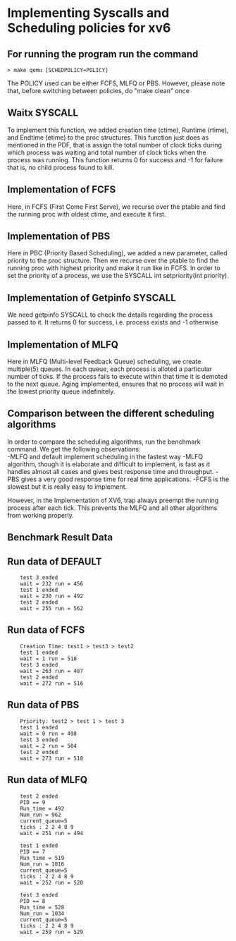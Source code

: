 # Implementing Syscalls and Scheduling policies for xv6



## For running the program run the command 

    > make qemu [SCHEDPOLICY=POLICY]  

The POLICY used can be either FCFS, MLFQ or PBS. However, please note that, before switching between policies, do "make clean" once

## Waitx SYSCALL

To implement this function, we added creation time (ctime), Runtime (rtime), and Endtime (etime) to the proc structures. This function just does as mentioned in the PDF, that is assign the total number of clock ticks during which process was waiting and total number of clock ticks when the process was running. This function returns 0 for success and -1 for failure that is, no child process found to kill.


## Implementation of FCFS 

Here, in FCFS (First Come First Serve), we recurse over the ptable and find the running proc with oldest ctime, and execute it first. 

## Implementation of PBS 

Here in PBC (Priority Based Scheduling), we added a new parameter, called priority to the proc structure. Then we recurse over the ptable to find the running proc with highest priority and make it run like in FCFS. In order to set the priority of a process, we use the SYSCALL int setpriority(int priority).


## Implementation of Getpinfo SYSCALL

We need getpinfo SYSCALL to check the details regarding the process passed to it. It returns 0 for success, i.e. process exists and -1 otherwise

## Implementation of MLFQ 

Here in MLFQ (Multi-level Feedback Queue) scheduling, we create multiple(5) queues. In each queue, each process is alloted a particular number of ticks. If the process fails to execute within that time it is demoted to the next queue. Aging implemented, ensures that no process will wait in the lowest priority queue indefinitely.

## Comparison between the different scheduling algorithms

In order to compare the scheduling algorithms, run the benchmark command. We get the following observations:  
    -MLFQ and default implement scheduling in the fastest way
    -MLFQ algorithm, though it is elaborate and difficult to implement, is fast as it handles almost all cases and gives best response time and throughput. 
    -PBS gives a very good response time for real time applications.
    -FCFS is the slowest but it is really easy to implement.

However, in the Implementation of XV6, trap always preempt the running process after each tick. This prevents the MLFQ and all other algorithms from working properly.

## Benchmark Result Data
## Run data of DEFAULT
```
	test 3 ended
	wait = 232 run = 456
	test 1 ended
	wait = 230 run = 492
	test 2 ended
	wait = 255 run = 562
```

## Run data of FCFS
```
	Creation Time: test1 > test3 > test2
	test 1 ended
	wait = 1 run = 518
	test 3 ended
	wait = 263 run = 487
	test 2 ended
	wait = 272 run = 516
```

## Run data of PBS
```
	Priority: test2 > test 1 > test 3
	test 1 ended
	wait = 0 run = 498
	test 3 ended
	wait = 2 run = 504
	test 2 ended
	wait = 273 run = 518
```

## Run data of MLFQ
```
	test 2 ended
	PID == 9
	Run_time = 492
	Num_run = 962
	current_queue=5
	ticks : 2 2 4 8 9 
	wait = 251 run = 494

	test 1 ended
	PID == 7
	Run_time = 519
	Num_run = 1016
	current_queue=5
	ticks : 2 2 4 8 9 
	wait = 252 run = 520

	test 3 ended
	PID == 8
	Run_time = 528
	Num_run = 1034
	current_queue=5
	ticks : 2 2 4 8 9 
	wait = 259 run = 529
```
